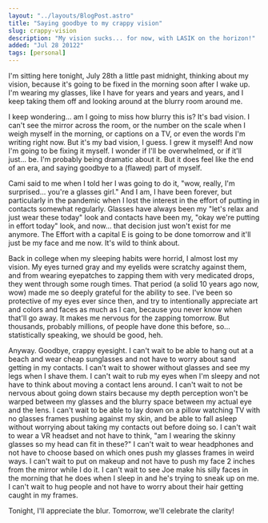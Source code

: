 ```yaml
---
layout: "../layouts/BlogPost.astro"
title: "Saying goodbye to my crappy vision"
slug: crappy-vision
description: "My vision sucks... for now, with LASIK on the horizon!"
added: "Jul 28 20122"
tags: [personal]
---
```


I'm sitting here tonight, July 28th a little past midnight, thinking about my vision, because it's going to be fixed in the morning soon after I wake up. I'm wearing my glasses, like I have for years and years and years, and I keep taking them off and looking around at the blurry room around me.

I keep wondering... am I going to miss how blurry this is? It's bad vision. I can't see the mirror across the room, or the number on the scale when I weigh myself in the morning, or captions on a TV, or even the words I'm writing right now. But it's my bad vision, I guess. I grew it myself! And now I'm going to be fixing it myself. I wonder if I'll be overwhelmed, or if it'll just... be. I'm probably being dramatic about it. But it does feel like the end of an era, and saying goodbye to a (flawed) part of myself.

Cami said to me when I told her I was going to do it, "wow, really, I'm surprised... you're a glasses girl." And I am, I have been forever, but particularly in the pandemic when I lost the interest in the effort of putting in contacts somewhat regularly. Glasses have always been my "let's relax and just wear these today" look and contacts have been my, "okay we're putting in effort today" look, and now... that decision just won't exist for me anymore. The Effort with a capital E is going to be done tomorrow and it'll just be my face and me now. It's wild to think about.

Back in college when my sleeping habits were horrid, I almost lost my vision. My eyes turned gray and my eyelids were scratchy against them, and from wearing eyepatches to zapping them with very medicated drops, they went through some rough times. That period (a solid 10 years ago now, wow) made me so deeply grateful for the ability to see. I've been so protective of my eyes ever since then, and try to intentionally appreciate art and colors and faces as much as I can, because you never know when that'll go away. It makes me nervous for the zapping tomorrow. But thousands, probably millions, of people have done this before, so... statistically speaking, we should be good, heh.

Anyway. Goodbye, crappy eyesight. I can't wait to be able to hang out at a beach and wear cheap sunglasses and not have to worry about sand getting in my contacts. I can't wait to shower without glasses and see my legs when I shave them. I can't wait to rub my eyes when I'm sleepy and not have to think about moving a contact lens around. I can't wait to not be nervous about going down stairs because my depth perception won't be warped between my glasses and the blurry space between my actual eye and the lens. I can't wait to be able to lay down on a pillow watching TV with no glasses frames pushing against my skin, and be able to fall asleep without worrying about taking my contacts out before doing so. I can't wait to wear a VR headset and not have to think, "am I wearing the skinny glasses so my head can fit in these?" I can't wait to wear headphones and not have to choose based on which ones push my glasses frames in weird ways. I can't wait to put on makeup and not have to push my face 2 inches from the mirror while I do it. I can't wait to see Joe make his silly faces in the morning that he does when I sleep in and he's trying to sneak up on me. I can't wait to hug people and not have to worry about their hair getting caught in my frames.

Tonight, I'll appreciate the blur. Tomorrow, we'll celebrate the clarity!